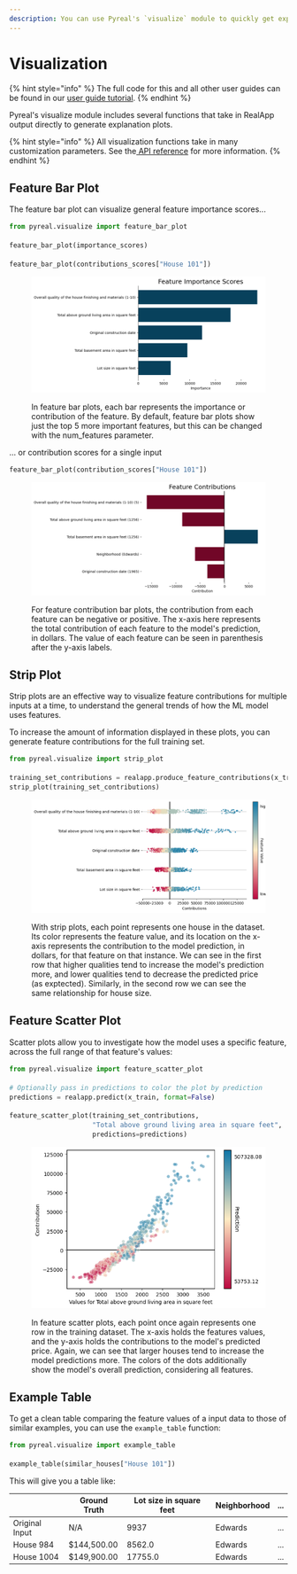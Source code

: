 ```yaml
---
description: You can use Pyreal's `visualize` module to quickly get explanation graphs
---
```


# Visualization

{% hint style="info" %}
The full code for this and all other user guides can be found in our [user guide tutorial](https://github.com/sibyl-dev/pyreal/blob/dev/tutorials/user\_guide.ipynb).
{% endhint %}

Pyreal's visualize module includes several functions that take in RealApp output directly to generate explanation plots.

{% hint style="info" %}
All visualization functions take in many customization parameters. See the[ API reference](https://sibyl-ml.dev/pyreal/api\_reference/visualize.html) for more information.
{% endhint %}

## Feature Bar Plot

The feature bar plot can visualize general feature importance scores...

```python
from pyreal.visualize import feature_bar_plot

feature_bar_plot(importance_scores)

feature_bar_plot(contributions_scores["House 101"])
```

<figure><img src="../../.gitbook/assets/importance.png" alt=""><figcaption><p>In feature bar plots, each bar represents the importance or contribution of the feature. By default, feature bar plots show just the top 5 more important features, but this can be changed with the num_features parameter.</p></figcaption></figure>

... or contribution scores for a single input

```python
feature_bar_plot(contribution_scores["House 101"])
```

<figure><img src="../../.gitbook/assets/contributions.png" alt=""><figcaption><p>For feature contribution bar plots, the contribution from each feature can be negative or positive. The x-axis here represents the total contribution of each feature to the model's prediction, in dollars. The value of each feature can be seen in parenthesis after the y-axis labels.</p></figcaption></figure>

## Strip Plot

Strip plots are an effective way to visualize feature contributions for multiple inputs at a time, to understand the general trends of how the ML model uses features.

To increase the amount of information displayed in these plots, you can generate feature contributions for the full training set.

```python
from pyreal.visualize import strip_plot

training_set_contributions = realapp.produce_feature_contributions(x_train)
strip_plot(training_set_contributions)
```

<figure><img src="../../.gitbook/assets/strip_plot.png" alt=""><figcaption><p>With strip plots, each point represents one house in the dataset. Its color represents the feature value, and its location on the x-axis represents the contribution to the model prediction, in dollars, for that feature on that instance. We can see in the first row that higher qualities tend to increase the model's prediction more, and lower qualities tend to decrease the predicted price (as exptected). Similarly, in the second row we can see the same relationship for house size.</p></figcaption></figure>

## Feature Scatter Plot

Scatter plots allow you to investigate how the model uses a specific feature, across the full range of that feature's values:

```python
from pyreal.visualize import feature_scatter_plot

# Optionally pass in predictions to color the plot by prediction
predictions = realapp.predict(x_train, format=False)

feature_scatter_plot(training_set_contributions, 
                     "Total above ground living area in square feet", 
                     predictions=predictions)
```

<figure><img src="../../.gitbook/assets/scatter_plot.png" alt=""><figcaption><p>In feature scatter plots, each point once again represents one row in the training dataset. The x-axis holds the features values, and the y-axis holds the contributions to the model's predicted price. Again, we can see that larger houses tend to increase the model predictions more. The colors of the dots additionally show the model's overall prediction, considering all features.</p></figcaption></figure>

## Example Table

To get a clean table comparing the feature values of a input data to those of similar examples, you can use the `example_table` function:

```python
from pyreal.visualize import example_table

example_table(similar_houses["House 101"])
```

This will give you a table like:

|                | Ground Truth | Lot size in square feet | Neighborhood | ... |
| -------------- | ------------ | ----------------------- | ------------ | --- |
| Original Input | N/A          | 9937                    | Edwards      | ... |
| House 984      | $144,500.00  | 8562.0                  | Edwards      | ... |
| House 1004     | $149,900.00  | 17755.0                 | Edwards      | ... |

